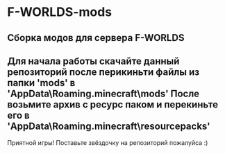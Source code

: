 # F-WORLDS-mods
Сборка модов для сервера F-WORLDS
---
Для начала работы скачайте данный репозиторий после перикиньти файлы из папки 'mods' в 'AppData\Roaming\.minecraft\mods'
После возьмите архив с ресурс паком и перекиньте его в 'AppData\Roaming\.minecraft\resourcepacks'
---
Приятной игры!
Поставьте звёздочку на репозиторий пожалуйса :)
